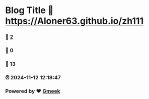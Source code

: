# Blog Title :link: https://Aloner63.github.io/zh111 
### :page_facing_up: [2](https://Aloner63.github.io/zh111/tag.html) 
### :speech_balloon: 0 
### :hibiscus: 13 
### :alarm_clock: 2024-11-12 12:18:47 
### Powered by :heart: [Gmeek](https://github.com/Meekdai/Gmeek)
